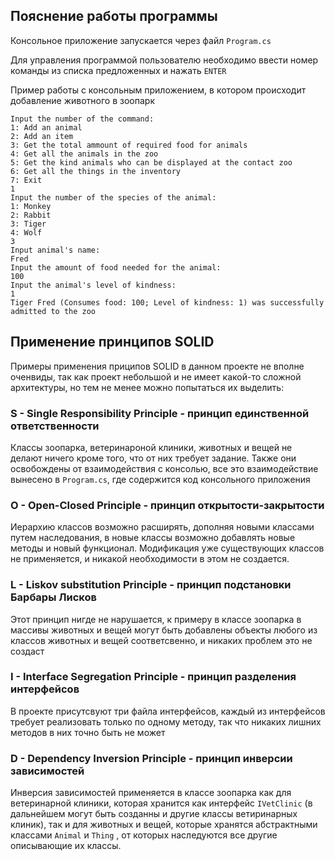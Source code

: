 ﻿## Пояснение работы программы 

Консольное приложение запускается через файл `Program.cs`

Для управления программой пользователю необходимо ввести номер команды из списка предложенных и нажать `ENTER`

Пример работы с консольным приложением, в котором происходит добавление животного в зоопарк

```
Input the number of the command:
1: Add an animal
2: Add an item
3: Get the total ammount of required food for animals
4: Get all the animals in the zoo
5: Get the kind animals who can be displayed at the contact zoo
6: Get all the things in the inventory
7: Exit
1
Input the number of the species of the animal:
1: Monkey
2: Rabbit
3: Tiger
4: Wolf
3
Input animal's name:
Fred
Input the amount of food needed for the animal:
100
Input the animal's level of kindness:
1
Tiger Fred (Consumes food: 100; Level of kindness: 1) was successfully admitted to the zoo
```

## Применение принципов SOLID

Примеры применения приципов SOLID в данном проекте не вполне оченвиды, 
так как проект небольшой и не имеет какой-то сложной архитектуры, но тем не менее можно попытаться их выделить:

### S - Single Responsibility Principle - принцип единственной ответственности

Классы зоопарка, ветеринароной клиники, животных и вещей не делают ничего кроме того, что от них требует задание.
Также они освобождены от взаимодействия с консолью, все это взаимодействие вынесено в `Program.cs`, где содержится код консольного приложения

### O - Open-Closed Principle - принцип открытости-закрытости

Иерархию классов возможно расширять, дополняя новыми классами путем наследования, в новые классы возможно добавлять новые методы и новый функционал.
Модификация уже существующих классов не применяется, и никакой необходимости в этом не создается.

### L - Liskov substitution Principle - принцип подстановки Барбары Лисков

Этот принцип нигде не нарушается, к примеру в классе зоопарка в массивы животных и вещей могут быть добавлены объекты
любого из классов животных и вещей соответсвенно, и никаких проблем это не создаст

### I -  Interface Segregation Principle - принцип разделения интерфейсов

В проекте присутсвуют три файла интерфейсов, каждый из интерфейсов требует реализовать только по одному методу, 
так что никаких лишних методов в них точно быть не может

### D - Dependency Inversion Principle - принцип инверсии зависимостей

Инверсия зависимостей применяется в классе зоопарка как для ветеринарной клиники, которая хранится как интерфейс `IVetClinic` (в дальнейшем могут быть созданны и другие классы ветиринарных клиник),
так и для животных и вещей, которые хранятся абстрактными классами `Animal` и `Thing` , от которых наследуются все другие описывающие их классы.

